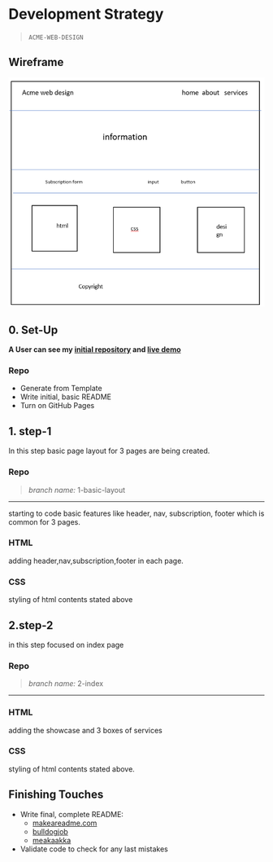 # Development Strategy

> `ACME-WEB-DESIGN`



## Wireframe


![wireframe](./images/wireframe.png)

## 0. Set-Up

__A User can see my [initial repository](https://github.com/DIVYASREE345/acme-web-design) and [live demo](https://divyasree345.github.io/acme-web-design/.)__

### Repo

- Generate from Template
- Write initial, basic README
- Turn on GitHub Pages

## 1. step-1 
In this step basic page layout for 3 pages are being created.


### Repo

> *branch name:* 1-basic-layout
---
starting to code basic features like header, nav, subscription, footer which is common for 3 pages. 

### HTML

adding header,nav,subscription,footer in each page.

### CSS

styling of html contents stated above

## 2.step-2
in this step focused on index page

### Repo
> *branch name:* 2-index
---
### HTML
adding the showcase and 3 boxes of services

### CSS
styling of html contents stated above.



## Finishing Touches

- Write final, complete README:
  - [makeareadme.com](https://www.makeareadme.com/)
  - [bulldogjob](https://bulldogjob.com/news/449-how-to-write-a-good-readme-for-your-github-project)
  - [meakaakka](https://medium.com/@meakaakka/a-beginners-guide-to-writing-a-kickass-readme-7ac01da88ab3)
- Validate code to check for any last mistakes
